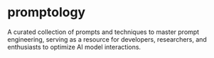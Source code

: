 # promptology
A curated collection of prompts and techniques to master prompt engineering, serving as a resource for developers, researchers, and enthusiasts to optimize AI model interactions.
